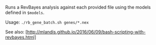 Runs a RevBayes analysis against each provided file using the models defined in `$models`.

Usage:
`./rb_gene_batch.sh genes/*.nex`

See also:
[http://mlandis.github.io/2016/06/09/bash-scripting-with-revbayes.html]

